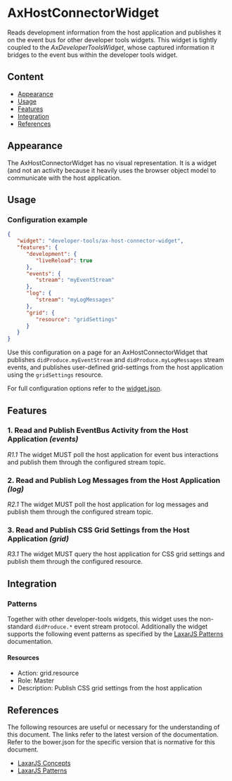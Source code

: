 # AxHostConnectorWidget

Reads development information from the host application and publishes it on the event bus for other developer tools widgets.
This widget is tightly coupled to the _AxDeveloperToolsWidget_, whose captured information it bridges to the event bus within the developer tools widget.


## Content

* [Appearance](#appearance)
* [Usage](#usage)
* [Features](#features)
* [Integration](#Integration)
* [References](#references)


## Appearance

The AxHostConnectorWidget has no visual representation.
It is a widget (and not an activity because it heavily uses the browser object model to communicate with the host application.


## Usage

### Configuration example

```json
{
   "widget": "developer-tools/ax-host-connector-widget",
   "features": {
      "development": {
         "liveReload": true
      },
      "events": {
         "stream": "myEventStream"
      },
      "log": {
         "stream": "myLogMessages"
      },
      "grid": {
         "resource": "gridSettings"
      }
   }
}
```

Use this configuration on a page for an AxHostConnectorWidget that publishes `didProduce.myEventStream` and
`didProduce.myLogMessages` stream events, and publishes user-defined grid-settings from the host application using the `gridSettings` resource.

For full configuration options refer to the [widget.json](widget.json).


## Features

### 1. Read and Publish EventBus Activity from the Host Application _(events)_ 

*R1.1* The widget MUST poll the host application for event bus interactions and publish them through the configured stream topic.


### 2. Read and Publish Log Messages from the Host Application _(log)_ 

*R2.1* The widget MUST poll the host application for log messages and publish them through the configured stream topic.


### 3. Read and Publish CSS Grid Settings from the Host Application _(grid)_

*R3.1* The widget MUST query the host application for CSS grid settings and publish them through the configured resource.


## Integration

### Patterns

Together with other developer-tools widgets, this widget uses the non-standard `didProduce.*` event stream protocol.
Additionally the widget supports the following event patterns as specified by the [LaxarJS Patterns] documentation.

#### Resources

* Action: grid.resource
* Role: Master
* Description: Publish CSS grid settings from the host application


## References

The following resources are useful or necessary for the understanding of this document.
The links refer to the latest version of the documentation.
Refer to the bower.json for the specific version that is normative for this document.

* [LaxarJS Concepts]
* [LaxarJS Patterns]

[LaxarJS Concepts]: https://github.com/LaxarJS/laxar/blob/master/docs/concepts.md "LaxarJS Concepts"
[LaxarJS Patterns]: https://github.com/LaxarJS/laxar_patterns/blob/master/docs/index.md "LaxarJS Patterns"
